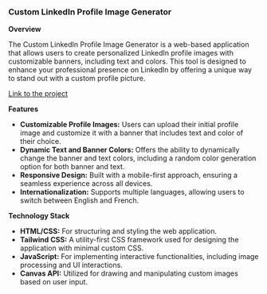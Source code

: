 ### Custom LinkedIn Profile Image Generator

**Overview**

The Custom LinkedIn Profile Image Generator is a web-based application that allows users to create personalized LinkedIn profile images with customizable banners, including text and colors. This tool is designed to enhance your professional presence on LinkedIn by offering a unique way to stand out with a custom profile picture.

[Link to the project](https://linkedin-bandeau.netlify.app/)

**Features**

- **Customizable Profile Images:** Users can upload their initial profile image and customize it with a banner that includes text and color of their choice.
- **Dynamic Text and Banner Colors:** Offers the ability to dynamically change the banner and text colors, including a random color generation option for both banner and text.
- **Responsive Design:** Built with a mobile-first approach, ensuring a seamless experience across all devices.
- **Internationalization:** Supports multiple languages, allowing users to switch between English and French.

**Technology Stack**

- **HTML/CSS:** For structuring and styling the web application.
- **Tailwind CSS:** A utility-first CSS framework used for designing the application with minimal custom CSS.
- **JavaScript:** For implementing interactive functionalities, including image processing and UI interactions.
- **Canvas API:** Utilized for drawing and manipulating custom images based on user input.
